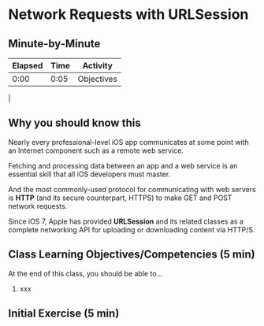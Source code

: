 # Network Requests with URLSession

## Minute-by-Minute

| **Elapsed** | **Time**  | **Activity**                        |
| ----------- | --------- | ----------------------------------- |
| 0:00        | 0:05      | Objectives                          |
|

## Why you should know this
Nearly every professional-level iOS app communicates at some point with an Internet component such as a remote web service.

Fetching and processing data between an app and a web service is an essential skill that all iOS developers must master.

And the most commonly-used protocol for communicating with web servers is **HTTP** (and its secure counterpart, HTTPS) to make GET and POST network requests.

Since iOS 7, Apple has provided **URLSession** and its related classes as a complete networking API for uploading or downloading content via HTTP/S.

<!--
**HTTP** and **HTTPS** are robust and stable protocols. They have been widely used in web browsers for a long time. They offer several performance and security advantages, as well as a mature base of easy-to-use development and analysis tools.
-->

## Class Learning Objectives/Competencies (5 min)
At the end of this class, you should be able to...

1. xxx

## Initial Exercise (5 min)
